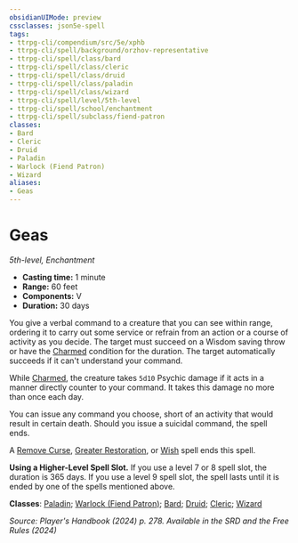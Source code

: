 ```yaml
---
obsidianUIMode: preview
cssclasses: json5e-spell
tags:
- ttrpg-cli/compendium/src/5e/xphb
- ttrpg-cli/spell/background/orzhov-representative
- ttrpg-cli/spell/class/bard
- ttrpg-cli/spell/class/cleric
- ttrpg-cli/spell/class/druid
- ttrpg-cli/spell/class/paladin
- ttrpg-cli/spell/class/wizard
- ttrpg-cli/spell/level/5th-level
- ttrpg-cli/spell/school/enchantment
- ttrpg-cli/spell/subclass/fiend-patron
classes:
- Bard
- Cleric
- Druid
- Paladin
- Warlock (Fiend Patron)
- Wizard
aliases:
- Geas
---
```

# Geas
*5th-level, Enchantment*  


- **Casting time:** 1 minute
- **Range:** 60 feet
- **Components:** V
- **Duration:** 30 days

You give a verbal command to a creature that you can see within range, ordering it to carry out some service or refrain from an action or a course of activity as you decide. The target must succeed on a Wisdom saving throw or have the [Charmed](Інструменти%20ДМ/CLI/rules/conditions.md#Charmed) condition for the duration. The target automatically succeeds if it can't understand your command.

While [Charmed](Інструменти%20ДМ/CLI/rules/conditions.md#Charmed), the creature takes `5d10` Psychic damage if it acts in a manner directly counter to your command. It takes this damage no more than once each day.

You can issue any command you choose, short of an activity that would result in certain death. Should you issue a suicidal command, the spell ends.

A [Remove Curse](Інструменти%20ДМ/CLI/spells/remove-curse-xphb.md), [Greater Restoration](Інструменти%20ДМ/CLI/spells/greater-restoration-xphb.md), or [Wish](Інструменти%20ДМ/CLI/spells/wish-xphb.md) spell ends this spell.

**Using a Higher-Level Spell Slot.** If you use a level 7 or 8 spell slot, the duration is 365 days. If you use a level 9 spell slot, the spell lasts until it is ended by one of the spells mentioned above.

**Classes**: [Paladin](Інструменти%20ДМ/CLI/lists/list-spells-classes-paladin.md); [Warlock (Fiend Patron)](Інструменти%20ДМ/CLI/lists/list-spells-classes-fiend-patron-xphb.md "subclass=XPHB;class=XPHB"); [Bard](Інструменти%20ДМ/CLI/lists/list-spells-classes-bard.md); [Druid](Інструменти%20ДМ/CLI/lists/list-spells-classes-druid.md); [Cleric](Інструменти%20ДМ/CLI/lists/list-spells-classes-cleric.md); [Wizard](Інструменти%20ДМ/CLI/lists/list-spells-classes-wizard.md)

*Source: Player's Handbook (2024) p. 278. Available in the <span title='Systems Reference Document (5.2)'>SRD</span> and the Free Rules (2024)*